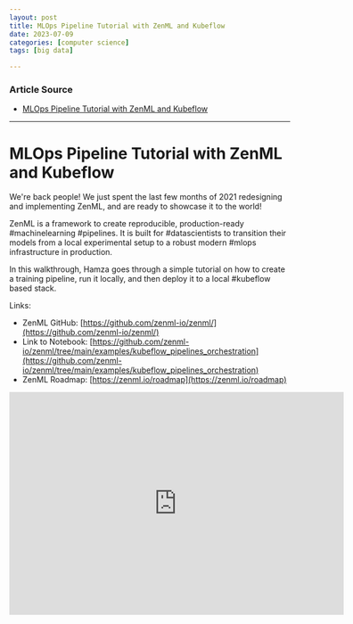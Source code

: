 ```yaml
---
layout: post
title: MLOps Pipeline Tutorial with ZenML and Kubeflow  
date: 2023-07-09
categories: [computer science]
tags: [big data]

---
```


### Article Source

* [MLOps Pipeline Tutorial with ZenML and Kubeflow](https://www.youtube.com/watch?v=b5TXRYkdL3w)


---

# MLOps Pipeline Tutorial with ZenML and Kubeflow


We're back people! We just spent the last few months of 2021 redesigning and implementing ZenML, and are ready to showcase it to the world! 

ZenML is a framework to create reproducible, production-ready #machinelearning #pipelines. It is built for #datascientists to transition their models from a local experimental setup to a robust modern #mlops infrastructure in production. 

In this walkthrough, Hamza goes through a simple tutorial on how to create a training pipeline, run it locally, and then deploy it to a local #kubeflow based stack. 

Links:

* ZenML GitHub: [https://github.com/zenml-io/zenml/](https://github.com/zenml-io/zenml/)
* Link to Notebook: [https://github.com/zenml-io/zenml/tree/main/examples/kubeflow_pipelines_orchestration](https://github.com/zenml-io/zenml/tree/main/examples/kubeflow_pipelines_orchestration)
* ZenML Roadmap: [https://zenml.io/roadmap](https://zenml.io/roadmap)


<iframe width="600" height="400" src="https://www.youtube.com/embed/b5TXRYkdL3w" title="YouTube video player" frameborder="0" allow="accelerometer; autoplay; clipboard-write; encrypted-media; gyroscope; picture-in-picture; web-share" allowfullscreen></iframe>